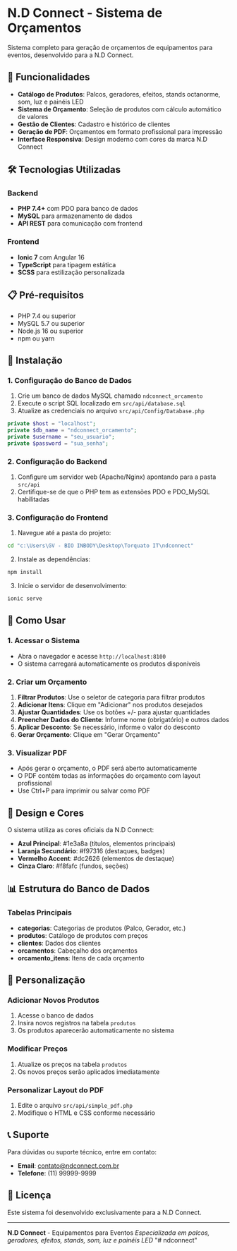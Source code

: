 # N.D Connect - Sistema de Orçamentos

Sistema completo para geração de orçamentos de equipamentos para eventos, desenvolvido para a N.D Connect.

## 🎯 Funcionalidades

- **Catálogo de Produtos**: Palcos, geradores, efeitos, stands octanorme, som, luz e painéis LED
- **Sistema de Orçamento**: Seleção de produtos com cálculo automático de valores
- **Gestão de Clientes**: Cadastro e histórico de clientes
- **Geração de PDF**: Orçamentos em formato profissional para impressão
- **Interface Responsiva**: Design moderno com cores da marca N.D Connect

## 🛠️ Tecnologias Utilizadas

### Backend
- **PHP 7.4+** com PDO para banco de dados
- **MySQL** para armazenamento de dados
- **API REST** para comunicação com frontend

### Frontend
- **Ionic 7** com Angular 16
- **TypeScript** para tipagem estática
- **SCSS** para estilização personalizada

## 📋 Pré-requisitos

- PHP 7.4 ou superior
- MySQL 5.7 ou superior
- Node.js 16 ou superior
- npm ou yarn

## 🚀 Instalação

### 1. Configuração do Banco de Dados

1. Crie um banco de dados MySQL chamado `ndconnect_orcamento`
2. Execute o script SQL localizado em `src/api/database.sql`
3. Atualize as credenciais no arquivo `src/api/Config/Database.php`

```php
private $host = "localhost";
private $db_name = "ndconnect_orcamento";
private $username = "seu_usuario";
private $password = "sua_senha";
```

### 2. Configuração do Backend

1. Configure um servidor web (Apache/Nginx) apontando para a pasta `src/api`
2. Certifique-se de que o PHP tem as extensões PDO e PDO_MySQL habilitadas

### 3. Configuração do Frontend

1. Navegue até a pasta do projeto:
```bash
cd "c:\Users\GV - BIO INBODY\Desktop\Torquato IT\ndconnect"
```

2. Instale as dependências:
```bash
npm install
```

3. Inicie o servidor de desenvolvimento:
```bash
ionic serve
```

## 📱 Como Usar

### 1. Acessar o Sistema
- Abra o navegador e acesse `http://localhost:8100`
- O sistema carregará automaticamente os produtos disponíveis

### 2. Criar um Orçamento

1. **Filtrar Produtos**: Use o seletor de categoria para filtrar produtos
2. **Adicionar Itens**: Clique em "Adicionar" nos produtos desejados
3. **Ajustar Quantidades**: Use os botões +/- para ajustar quantidades
4. **Preencher Dados do Cliente**: Informe nome (obrigatório) e outros dados
5. **Aplicar Desconto**: Se necessário, informe o valor do desconto
6. **Gerar Orçamento**: Clique em "Gerar Orçamento"

### 3. Visualizar PDF
- Após gerar o orçamento, o PDF será aberto automaticamente
- O PDF contém todas as informações do orçamento com layout profissional
- Use Ctrl+P para imprimir ou salvar como PDF

## 🎨 Design e Cores

O sistema utiliza as cores oficiais da N.D Connect:

- **Azul Principal**: #1e3a8a (títulos, elementos principais)
- **Laranja Secundário**: #f97316 (destaques, badges)
- **Vermelho Accent**: #dc2626 (elementos de destaque)
- **Cinza Claro**: #f8fafc (fundos, seções)

## 📊 Estrutura do Banco de Dados

### Tabelas Principais

- **categorias**: Categorias de produtos (Palco, Gerador, etc.)
- **produtos**: Catálogo de produtos com preços
- **clientes**: Dados dos clientes
- **orcamentos**: Cabeçalho dos orçamentos
- **orcamento_itens**: Itens de cada orçamento

## 🔧 Personalização

### Adicionar Novos Produtos

1. Acesse o banco de dados
2. Insira novos registros na tabela `produtos`
3. Os produtos aparecerão automaticamente no sistema

### Modificar Preços

1. Atualize os preços na tabela `produtos`
2. Os novos preços serão aplicados imediatamente

### Personalizar Layout do PDF

1. Edite o arquivo `src/api/simple_pdf.php`
2. Modifique o HTML e CSS conforme necessário

## 📞 Suporte

Para dúvidas ou suporte técnico, entre em contato:

- **Email**: contato@ndconnect.com.br
- **Telefone**: (11) 99999-9999

## 📄 Licença

Este sistema foi desenvolvido exclusivamente para a N.D Connect.

---

**N.D Connect** - Equipamentos para Eventos
*Especializada em palcos, geradores, efeitos, stands, som, luz e painéis LED*
"# ndconnect" 

